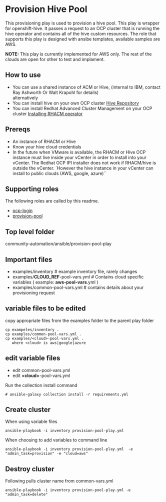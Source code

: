 # Provision Hive Pool

This provisioning play is used to provision a hive pool.  This play is wrapper for openshift-hive.  It passes a request to an OCP cluster that is running the hive operator and contains all of the hive custom resources.  The role that supports this play is designed with ansibe templates, available samples are AWS.

**NOTE:** This play is currently implemented for AWS only.  The rest of the clouds are open for other to test and implament.

## How to use

- You can use a shared instance of ACM or Hive, (internal to IBM, contact Ray Ashworth Or Walt Krapohl for details)  
alternatively
- You can install hive on your own OCP cluster [Hive Repository](https://github.com/openshift/hive)
- You can install Redhat Advanced Cluster Management on your OCP cluster [Installing RHACM operator](https://access.redhat.com/documentation/en-us/red_hat_advanced_cluster_management_for_kubernetes/2.0/html-single/install/index#installing-red-hat-advanced-cluster-management-from-the-console)

## Prereqs

- An instance of RHACM or Hive
- Know your hive cloud credentials
- In the future when VMware is available, the RHACM or Hive OCP instance must live inside your vCenter in order to install into your vCenter. The Redhat OCP IPI installer does not work if RHACM/hive is outside the vCenter.  `However the hive instance in your vCenter can install to public clouds (AWS, google, azure)``

## Supporting roles

The following roles are called by this readme.

- [ocp-login](https://github.com/IBM/community-automation/blob/master/ansible/roles/ocp-login/readme.md)
- [provision-pool](https://github.com/IBM/community-automation/blob/master/ansible/roles/provision-pool/readme.md)

## Top level folder

community-automation/ansible/provision-pool-play

## Important files

- examples/inventory  # example inventory file, rarely changes
- examples/**CLOUD_REF**-pool-vars.yml # Contains cloud specific variables ( example: **aws-pool-vars**.yml )
- examples/common-pool-vars.yml # contains details about your provisioning request

## variable files to be edited

copy appropriate files from the examples folder to the parent play folder

```
cp exampeles/inventory .
cp examples/common-pool-vars.yml .
cp examples/<cloud>-pool-vars.yml .
   where <cloud> is aws|google|azure
```

## edit variable files

- edit common-pool-vars.yml
- edit **\<cloud\>**-pool-vars.yml

Run the collection install command
```
# ansible-galaxy collection install -r requirements.yml
```
## Create cluster

When using variable files
```
ansible-playbook -i inventory provision-pool-play.yml
```

When choosing to add variables to command line
```
ansible-playbook -i inventory provision-pool-play.yml  -e "admin_task=provision" -e "cloud=aws"
```

## Destroy cluster

Following pulls cluster name from common-vars.yml

```
ansible-playbook -i inventory provision-pool-play.yml -e "admin_task=delete"
```
